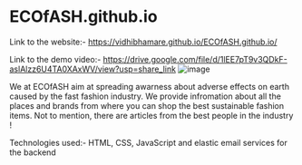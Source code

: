 # ECOfASH.github.io
Link to the website:- https://vidhibhamare.github.io/ECOfASH.github.io/

Link to the demo video:- https://drive.google.com/file/d/1lEE7pT9v3QDkF-aslAlzz6U4TA0XAxWV/view?usp=share_link
![image](https://user-images.githubusercontent.com/99887695/221419670-309b9e08-9450-450d-8fde-be48844480da.png)


We at ECOfASH aim at spreading awarness about adverse effects on earth caused by the fast fashion industry. We provide infromation about all the places and brands from where you can shop the best sustainable fashion items. Not to mention, there are articles from the best people in the industry !

Technologies used:-
HTML,
CSS,
JavaScript and 
elastic email services for the backend


